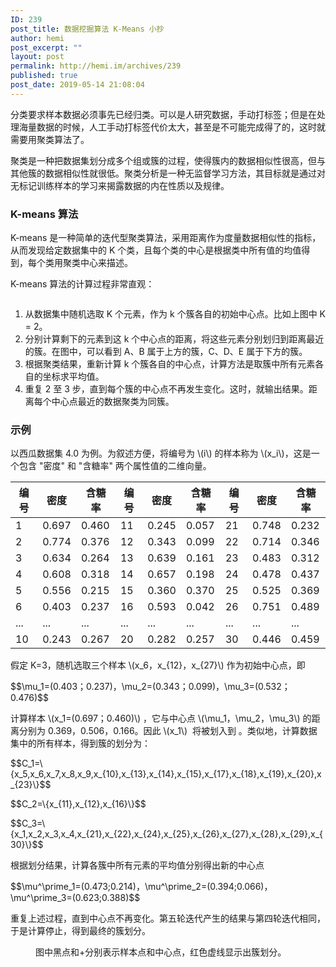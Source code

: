 ```yaml
---
ID: 239
post_title: 数据挖掘算法 K-Means 小抄
author: hemi
post_excerpt: ""
layout: post
permalink: http://hemi.im/archives/239
published: true
post_date: 2019-05-14 21:08:04
---
```

<!-- wp:paragraph -->
<p>分类要求样本数据必须事先已经归类。可以是人研究数据，手动打标签；但是在处理海量数据的时候，人工手动打标签代价太大，甚至是不可能完成得了的，这时就需要用聚类算法了。</p>
<!-- /wp:paragraph -->

<!-- wp:paragraph -->
<p>聚类是一种把数据集划分成多个组或簇的过程，使得簇内的数据相似性很高，但与其他簇的数据相似性就很低。聚类分析是一种无监督学习方法，其目标就是通过对无标记训练样本的学习来揭露数据的内在性质以及规律。</p>
<!-- /wp:paragraph -->

<!-- wp:heading {"level":3} -->
<h3>K-means 算法</h3>
<!-- /wp:heading -->

<!-- wp:paragraph -->
<p>K-means 是一种简单的迭代型聚类算法，采用距离作为度量数据相似性的指标，从而发现给定数据集中的 K 个类，且每个类的中心是根据类中所有值的均值得到，每个类用聚类中心来描述。</p>
<!-- /wp:paragraph -->

<!-- wp:paragraph -->
<p>K-means 算法的计算过程非常直观：</p>
<!-- /wp:paragraph -->

<!-- wp:image -->
<figure class="wp-block-image"><img src="https://i.loli.net/2019/05/14/5cdabc403872451498.png" alt=""/></figure>
<!-- /wp:image -->

<!-- wp:list {"ordered":true} -->
<ol><li>从数据集中随机选取 K 个元素，作为 k 个簇各自的初始中心点。比如上图中 K = 2。</li><li>分别计算剩下的元素到这 k 个中心点的距离，将这些元素分别划归到距离最近的簇。在图中，可以看到 A、B 属于上方的簇，C、D、E 属于下方的簇。</li><li>根据聚类结果，重新计算 k 个簇各自的中心点，计算方法是取簇中所有元素各自的坐标求平均值。</li><li>重复 2 至 3 步，直到每个簇的中心点不再发生变化。这时，就输出结果。距离每个中心点最近的数据聚类为同簇。</li></ol>
<!-- /wp:list -->

<!-- wp:heading {"level":3} -->
<h3>示例</h3>
<!-- /wp:heading -->

<!-- wp:paragraph -->
<p>以西瓜数据集 4.0 为例。为叙述方便，将编号为 ​\(i\) 的样本称为 \(x_i\)，这是一个包含 "密度" 和 "含糖率" 两个属性值的二维向量。</p>
<!-- /wp:paragraph -->

<!-- wp:table -->
<table class="wp-block-table"><thead><tr><th>编号</th><th>密度</th><th>含糖率</th><th>编号</th><th>密度</th><th>含糖率</th><th>编号</th><th>密度</th><th>含糖率</th></tr></thead><tbody><tr><td>1</td><td>0.697</td><td>0.460</td><td>11</td><td>0.245</td><td>0.057</td><td>21</td><td>0.748</td><td>0.232</td></tr><tr><td>2</td><td>0.774</td><td>0.376</td><td>12</td><td>0.343</td><td>0.099</td><td>22</td><td>0.714</td><td>0.346</td></tr><tr><td>3</td><td>0.634</td><td>0.264</td><td>13</td><td>0.639</td><td>0.161</td><td>23</td><td>0.483</td><td>0.312</td></tr><tr><td>4</td><td>0.608</td><td>0.318</td><td>14</td><td>0.657</td><td>0.198</td><td>24</td><td>0.478</td><td>0.437</td></tr><tr><td>5</td><td>0.556</td><td>0.215</td><td>15</td><td>0.360</td><td>0.370</td><td>25</td><td>0.525</td><td>0.369</td></tr><tr><td>6</td><td>0.403</td><td>0.237</td><td>16</td><td>0.593</td><td>0.042</td><td>26</td><td>0.751</td><td>0.489</td></tr><tr><td>...</td><td>...</td><td>...</td><td>...</td><td>...</td><td>...</td><td>...</td><td>...</td><td>...</td></tr><tr><td>10</td><td>0.243</td><td>0.267</td><td>20</td><td>0.282</td><td>0.257</td><td>30</td><td>0.446</td><td>0.459</td></tr></tbody></table>
<!-- /wp:table -->

<!-- wp:paragraph -->
<p>假定 K=3，随机选取三个样本 \(x_6，x_{12}，x_{27}​\) 作为初始中心点，即</p>
<!-- /wp:paragraph -->

<!-- wp:paragraph -->
<p>$$\mu_1=(0.403；0.237)，\mu_2=(0.343；0.099)，\mu_3=(0.532；0.476)$$</p>
<!-- /wp:paragraph -->

<!-- wp:paragraph -->
<p>计算样本 \(x_1=(0.697；0.460)\) ​，它与中心点  \(\mu_1，\mu_2，\mu_3\)​ 的距离分别为 0.369，0.506，0.166。因此 \(x_1\) ​ 将被划入到 ​。类似地，计算数据集中的所有样本，得到簇的划分为：</p>
<!-- /wp:paragraph -->

<!-- wp:paragraph {"align":"left"} -->
<p style="text-align:left">$$C_1=\{x_5,x_6,x_7,x_8,x_9,x_{10},x_{13},x_{14},x_{15},x_{17},x_{18},x_{19},x_{20},x_{23}\}$$</p>
<!-- /wp:paragraph -->

<!-- wp:paragraph {"align":"left"} -->
<p style="text-align:left">$$C_2=\{x_{11},x_{12},x_{16}\}$$</p>
<!-- /wp:paragraph -->

<!-- wp:paragraph -->
<p>$$C_3=\{x_1,x_2,x_3,x_4,x_{21},x_{22},x_{24},x_{25},x_{26},x_{27},x_{28},x_{29},x_{30}\}$$</p>
<!-- /wp:paragraph -->

<!-- wp:paragraph -->
<p>根据划分结果，计算各簇中所有元素的平均值分别得出新的中心点</p>
<!-- /wp:paragraph -->

<!-- wp:paragraph -->
<p>$$\mu^\prime_1=(0.473;0.214)，\mu^\prime_2=(0.394;0.066)，\mu^\prime_3=(0.623;0.388)$$</p>
<!-- /wp:paragraph -->

<!-- wp:paragraph -->
<p>重复上述过程，直到中心点不再变化。第五轮迭代产生的结果与第四轮迭代相同，于是计算停止，得到最终的簇划分。</p>
<!-- /wp:paragraph -->

<!-- wp:image -->
<figure class="wp-block-image"><img src="https://i.loli.net/2019/05/14/5cdabc4065e2825404.png" alt=""/><figcaption>图中黑点和+分别表示样本点和中心点，红色虚线显示出簇划分。</figcaption></figure>
<!-- /wp:image -->
